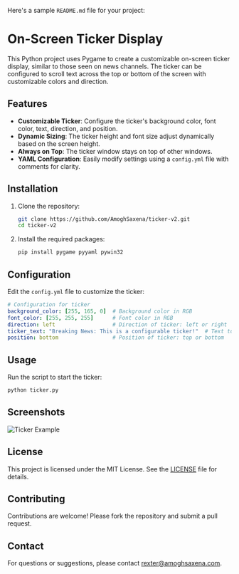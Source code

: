 Here's a sample `README.md` file for your project:

# On-Screen Ticker Display

This Python project uses Pygame to create a customizable on-screen ticker display, similar to those seen on news channels. The ticker can be configured to scroll text across the top or bottom of the screen with customizable colors and direction.

## Features

- **Customizable Ticker**: Configure the ticker's background color, font color, text, direction, and position.
- **Dynamic Sizing**: The ticker height and font size adjust dynamically based on the screen height.
- **Always on Top**: The ticker window stays on top of other windows.
- **YAML Configuration**: Easily modify settings using a `config.yml` file with comments for clarity.

## Installation

1. Clone the repository:
   ```bash
   git clone https://github.com/AmoghSaxena/ticker-v2.git
   cd ticker-v2
   ```

2. Install the required packages:
   ```bash
   pip install pygame pyyaml pywin32
   ```

## Configuration

Edit the `config.yml` file to customize the ticker:

```yaml
# Configuration for ticker
background_color: [255, 165, 0]  # Background color in RGB
font_color: [255, 255, 255]      # Font color in RGB
direction: left                  # Direction of ticker: left or right
ticker_text: "Breaking News: This is a configurable ticker!"  # Text to display
position: bottom                 # Position of ticker: top or bottom
```

## Usage

Run the script to start the ticker:

```bash
python ticker.py
```

## Screenshots

![Ticker Example](https://pplx-res.cloudinary.com/image/upload/v1726150678/user_uploads/wasrnmswq/ticker.jpg)

## License

This project is licensed under the MIT License. See the [LICENSE](LICENSE) file for details.

## Contributing

Contributions are welcome! Please fork the repository and submit a pull request.

## Contact

For questions or suggestions, please contact rexter@amoghsaxena.com.




